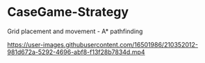 # CaseGame-Strategy

Grid placement and movement - A* pathfinding

https://user-images.githubusercontent.com/16501986/210352012-981d672a-5292-4696-abf8-f13f28b7834d.mp4

